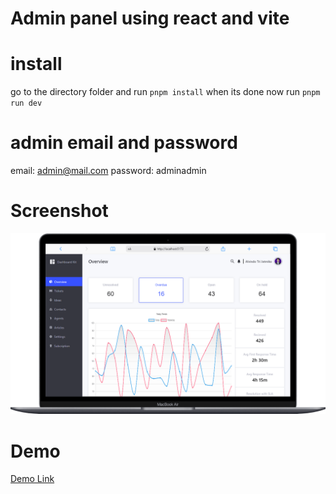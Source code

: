 # Admin panel using react and vite

# install

go to the directory folder and run `pnpm install`
when its done now run `pnpm run dev`

# admin email and password

email: admin@mail.com
password: adminadmin

# Screenshot
 ![admin panel screenshot](react-admin-panel-dekstop.png)

# Demo

[Demo Link](https://garongan.github.io/admin-panel)
